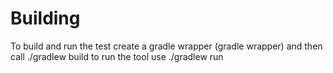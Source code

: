 # Building
To build and run the test create a gradle wrapper (gradle wrapper) and then call
./gradlew build
to run the tool use
./gradlew run
